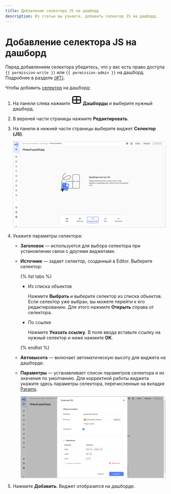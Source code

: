 ```yaml
---
title: Добавление селектора JS на дашборд
description: Из статьи вы узнаете, добавить селектор JS на дашборд.
---
```


# Добавление селектора JS на дашборд

Перед добавлением селектора убедитесь, что у вас есть право доступа `{{ permission-write }}` или `{{ permission-admin }}` на дашборд. Подробнее в разделе [{#T}](../../security/manage-access.md).

Чтобы добавить [селектор](./widgets/controls.md) на дашборд:

1. На панели слева нажмите ![image](../../../_assets/console-icons/layout-cells-large.svg) **Дашборды** и выберите нужный дашборд.
1. В верхней части страницы нажмите **Редактировать**.
1. На панели в нижней части страницы выберите виджет **Селектор (JS)**.

   ![image](../../../_assets/datalens/editor/widget-select-js.png)

1. Укажите параметры селектора:

   * **Заголовок** — используется для выбора селектора при установлении связи с другими виджетами.
   * **Источник** — задает селектор, созданный в Editor. Выберите селектор:

     {% list tabs %}

     - Из списка объектов

       Нажмите **Выбрать** и выберите селектор из списка объектов. Если селектор уже выбран, вы можете перейти к его редактированию. Для этого нажмите **Открыть** справа от селектора.

     - По ссылке

       Нажмите **Указать ссылку**. В поле ввода вставьте ссылку на нужный селектор и ниже нажмите **OK**.

     {% endlist %}

   * **Автовысота** — включает автоматическую высоту для виджета на дашборде.
   * **Параметры** — устанавливает список параметров селектора и их значения по умолчанию. Для корректной работы виджета укажите здесь параметры селектора, перечисленные на вкладке [Params](./tabs.md#params).

     ![selector-js](../../../_assets/datalens/editor/selector-js-params.png)

1. Нажмите **Добавить**. Виджет отобразится на дашборде.
